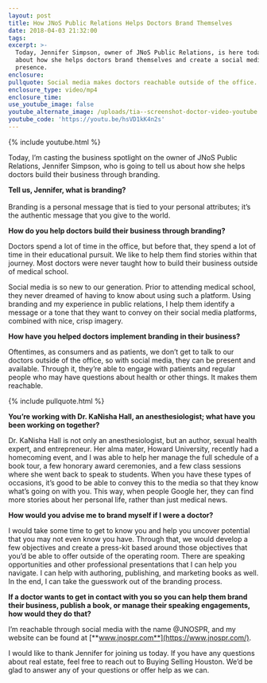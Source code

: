 ```yaml
---
layout: post
title: How JNoS Public Relations Helps Doctors Brand Themselves
date: 2018-04-03 21:32:00
tags:
excerpt: >-
  Today, Jennifer Simpson, owner of JNoS Public Relations, is here today to talk
  about how she helps doctors brand themselves and create a social media
  presence.
enclosure:
pullquote: Social media makes doctors reachable outside of the office.
enclosure_type: video/mp4
enclosure_time:
use_youtube_image: false
youtube_alternate_image: /uploads/tia--screenshot-doctor-video-youtube.jpg
youtube_code: 'https://youtu.be/hsVD1kK4n2s'
---
```


{% include youtube.html %}

Today, I’m casting the business spotlight on the owner of JNoS Public Relations, Jennifer Simpson, who is going to tell us about how she helps doctors build their business through branding.

**Tell us, Jennifer, what is branding?**<br><br>Branding is a personal message that is tied to your personal attributes; it’s the authentic message that you give to the world.

**How do you help doctors build their business through branding?**

Doctors spend a lot of time in the office, but before that, they spend a lot of time in their educational pursuit. We like to help them find stories within that journey. Most doctors were never taught how to build their business outside of medical school.

Social media is so new to our generation. Prior to attending medical school, they never dreamed of having to know about using such a platform. Using branding and my experience in public relations, I help them identify a message or a tone that they want to convey on their social media platforms, combined with nice, crisp imagery.

**How have you helped doctors implement branding in their business?**

Oftentimes, as consumers and as patients, we don’t get to talk to our doctors outside of the office, so with social media, they can be present and available. Through it, they’re able to engage with patients and regular people who may have questions about health or other things. It makes them reachable.

{% include pullquote.html %}

**You’re working with Dr. KaNisha Hall, an anesthesiologist; what have you been working on together?**

Dr. KaNisha Hall is not only an anesthesiologist, but an author, sexual health expert, and entrepreneur. Her alma mater, Howard University, recently had a homecoming event, and I was able to help her manage the full schedule of a book tour, a few honorary award ceremonies, and a few class sessions where she went back to speak to students. When you have these types of occasions, it’s good to be able to convey this to the media so that they know what’s going on with you. This way, when people Google her, they can find more stories about her personal life, rather than just medical news.

**How would you advise me to brand myself if I were a doctor?**

I would take some time to get to know you and help you uncover potential that you may not even know you have. Through that, we would develop a few objectives and create a press-kit based around those objectives that you’d be able to offer outside of the operating room. There are speaking opportunities and other professional presentations that I can help you navigate. I can help with authoring, publishing, and marketing books as well. In the end, I can take the guesswork out of the branding process.

**If a doctor wants to get in contact with you so you can help them brand their business, publish a book, or manage their speaking engagements, how would they do that?**

I’m reachable through social media with the name @JNOSPR, and my website can be found at [**www.jnospr.com**](https://www.jnospr.com/).&nbsp;

I would like to thank Jennifer for joining us today. If you have any questions about real estate, feel free to reach out to Buying Selling Houston. We’d be glad to answer any of your questions or offer help as we can.